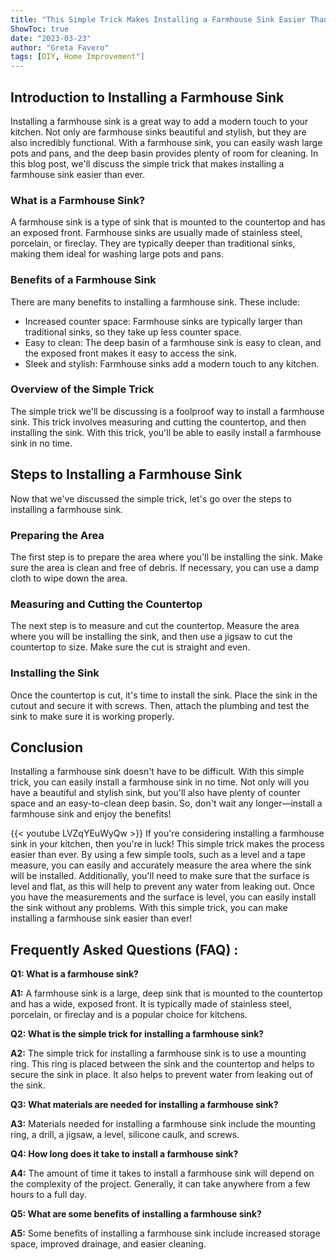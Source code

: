 ```yaml
---
title: "This Simple Trick Makes Installing a Farmhouse Sink Easier Than Ever!"
ShowToc: true 
date: "2023-03-23"
author: "Greta Favero" 
tags: [DIY, Home Improvement"]
---
```

## Introduction to Installing a Farmhouse Sink
Installing a farmhouse sink is a great way to add a modern touch to your kitchen. Not only are farmhouse sinks beautiful and stylish, but they are also incredibly functional. With a farmhouse sink, you can easily wash large pots and pans, and the deep basin provides plenty of room for cleaning. In this blog post, we'll discuss the simple trick that makes installing a farmhouse sink easier than ever. 

### What is a Farmhouse Sink?
A farmhouse sink is a type of sink that is mounted to the countertop and has an exposed front. Farmhouse sinks are usually made of stainless steel, porcelain, or fireclay. They are typically deeper than traditional sinks, making them ideal for washing large pots and pans. 

### Benefits of a Farmhouse Sink
There are many benefits to installing a farmhouse sink. These include: 
- Increased counter space: Farmhouse sinks are typically larger than traditional sinks, so they take up less counter space. 
- Easy to clean: The deep basin of a farmhouse sink is easy to clean, and the exposed front makes it easy to access the sink. 
- Sleek and stylish: Farmhouse sinks add a modern touch to any kitchen. 

### Overview of the Simple Trick
The simple trick we'll be discussing is a foolproof way to install a farmhouse sink. This trick involves measuring and cutting the countertop, and then installing the sink. With this trick, you'll be able to easily install a farmhouse sink in no time. 

## Steps to Installing a Farmhouse Sink
Now that we've discussed the simple trick, let's go over the steps to installing a farmhouse sink. 

### Preparing the Area
The first step is to prepare the area where you'll be installing the sink. Make sure the area is clean and free of debris. If necessary, you can use a damp cloth to wipe down the area. 

### Measuring and Cutting the Countertop
The next step is to measure and cut the countertop. Measure the area where you will be installing the sink, and then use a jigsaw to cut the countertop to size. Make sure the cut is straight and even. 

### Installing the Sink
Once the countertop is cut, it's time to install the sink. Place the sink in the cutout and secure it with screws. Then, attach the plumbing and test the sink to make sure it is working properly. 

## Conclusion
Installing a farmhouse sink doesn't have to be difficult. With this simple trick, you can easily install a farmhouse sink in no time. Not only will you have a beautiful and stylish sink, but you'll also have plenty of counter space and an easy-to-clean deep basin. So, don't wait any longer—install a farmhouse sink and enjoy the benefits!

{{< youtube LVZqYEuWyQw >}} 
If you're considering installing a farmhouse sink in your kitchen, then you're in luck! This simple trick makes the process easier than ever. By using a few simple tools, such as a level and a tape measure, you can easily and accurately measure the area where the sink will be installed. Additionally, you'll need to make sure that the surface is level and flat, as this will help to prevent any water from leaking out. Once you have the measurements and the surface is level, you can easily install the sink without any problems. With this simple trick, you can make installing a farmhouse sink easier than ever!

## Frequently Asked Questions (FAQ) :
**Q1: What is a farmhouse sink?**

**A1:** A farmhouse sink is a large, deep sink that is mounted to the countertop and has a wide, exposed front. It is typically made of stainless steel, porcelain, or fireclay and is a popular choice for kitchens.

**Q2: What is the simple trick for installing a farmhouse sink?**

**A2:** The simple trick for installing a farmhouse sink is to use a mounting ring. This ring is placed between the sink and the countertop and helps to secure the sink in place. It also helps to prevent water from leaking out of the sink.

**Q3: What materials are needed for installing a farmhouse sink?**

**A3:** Materials needed for installing a farmhouse sink include the mounting ring, a drill, a jigsaw, a level, silicone caulk, and screws.

**Q4: How long does it take to install a farmhouse sink?**

**A4:** The amount of time it takes to install a farmhouse sink will depend on the complexity of the project. Generally, it can take anywhere from a few hours to a full day.

**Q5: What are some benefits of installing a farmhouse sink?**

**A5:** Some benefits of installing a farmhouse sink include increased storage space, improved drainage, and easier cleaning.





